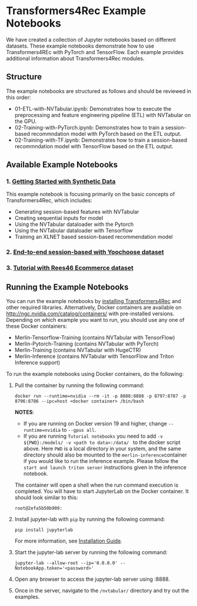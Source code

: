 # Transformers4Rec Example Notebooks

We have created a collection of Jupyter notebooks based on different datasets. These example notebooks demonstrate how to use Transformers4REc with PyTorch and TensorFlow. Each example provides additional information about Transformers4Rec modules.

## Structure

The example notebooks are structured as follows and should be reviewed in this order:
- 01-ETL-with-NVTabular.ipynb: Demonstrates how to execute the preprocessing and feature engineering pipeline (ETL) with NVTabular on the GPU.
- 02-Training-with-PyTorch.ipynb: Demonstrates how to train a session-based recommndation model with PyTorch based on the ETL output.
- 02-Training-with-TF.ipynb: Demonstrates how to train a session-based recommndation model with TensorFlow based on the ETL output.

## Available Example Notebooks

### 1. [Getting Started with Synthetic Data](https://github.com/NVIDIA-Merlin/Transformers4Rec/tree/main/examples/pytorch)

This example notebook is focusing primarily on the basic concepts of Transformers4Rec, which includes:
- Generating session-based features with NVTabular 
- Creating sequential inputs for model
- Using the NVTabular dataloader with the Pytorch
- Using the NVTabular dataloader with Tensorflow
- Training an XLNET based session-based recommendation model

### 2. [End-to-end session-based with Yoochoose dataset](https://github.com/NVIDIA-Merlin/Transformers4Rec/tree/main/examples/end-to-end-session-based/)

### 3. [Tutorial with Rees46 Ecommerce dataset](https://github.com/NVIDIA-Merlin/Transformers4Rec/tree/main/tutorial/)

## Running the Example Notebooks

You can run the example notebooks by [installing Transformers4Rec]() and other required libraries. Alternatively, Docker containers are available on http://ngc.nvidia.com/catalog/containers/ with pre-installed versions. Depending on which example you want to run, you should use any one of these Docker containers:
- Merlin-Tensorflow-Training (contains NVTabular with TensorFlow)
- Merlin-Pytorch-Training (contains NVTabular with PyTorch)
- Merlin-Training (contains NVTabular with HugeCTR)
- Merlin-Inference (contains NVTabular with TensorFlow and Triton Inference support)

To run the example notebooks using Docker containers, do the following:

1. Pull the container by running the following command:
   ```
   docker run --runtime=nvidia --rm -it -p 8888:8888 -p 8797:8787 -p 8796:8786 --ipc=host <docker container> /bin/bash
   ```

   **NOTES**: 
   
   - If you are running on Docker version 19 and higher, change ```--runtime=nvidia``` to ```--gpus all```.
   - If you are running `Tutorial notebooks`  you need to add `-v ${PWD}:/models/ -v <path to data>:/data/ ` to the docker script above. Here `PWD` is a local directory in your system, and the same directory should also be mounted to the `merlin-inference`container if you would like to run the inference example. Please follow the `start and launch triton server` instructions given in the inference notebook. 

   The container will open a shell when the run command execution is completed. You will have to start JupyterLab on the Docker container. It should look similar to this:
   ```
   root@2efa5b50b909:
   ```

2. Install jupyter-lab with `pip` by running the following command:
   ```
   pip install jupyterlab
   ```
   
   For more information, see [Installation Guide](https://jupyterlab.readthedocs.io/en/stable/getting_started/installation.html). 
   
3. Start the jupyter-lab server by running the following command:
   ```
   jupyter-lab --allow-root --ip='0.0.0.0' --NotebookApp.token='<password>'
   ```

4. Open any browser to access the jupyter-lab server using <MachineIP>:8888.

5. Once in the server, navigate to the ```/nvtabular/``` directory and try out the examples.
